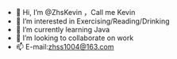 - 👋 Hi, I’m @ZhsKevin ，Call me Kevin
- 👀 I’m interested in Exercising/Reading/Drinking
- 🌱 I’m currently learning Java
- 💞️ I’m looking to collaborate on work
- 📫 E-mail:zhss1004@163.com

<!---
ZhsKevin/ZhsKevin is a ✨ special ✨ repository because its `README.md` (this file) appears on your GitHub profile.
You can click the Preview link to take a look at your changes.
--->
